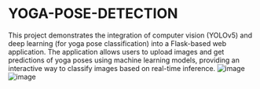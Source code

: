 # YOGA-POSE-DETECTION
This project demonstrates the integration of computer vision (YOLOv5) and deep learning (for yoga pose classification) into a Flask-based web application. The application allows users to upload images and get predictions of yoga poses using machine learning models, providing an interactive way to classify images based on real-time inference.
![image](https://github.com/user-attachments/assets/22fbc080-695d-4e45-b285-d0f5fcbcb365)
![image](https://github.com/user-attachments/assets/04e03b61-b082-4165-8263-01561fc60d2c)
